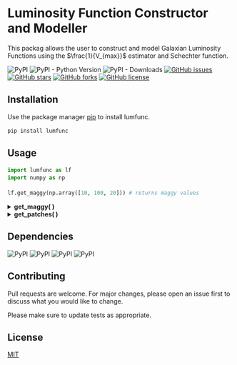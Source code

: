 # Luminosity Function Constructor and Modeller

This packag allows the user to construct and model Galaxian Luminosity Functions using the $\frac{1}{V_{max}}$ estimator and Schechter function.  

![PyPI](https://img.shields.io/pypi/v/lumfunc?color=sucess) ![PyPI - Python Version](https://img.shields.io/pypi/pyversions/lumfunc)    ![PyPI - Downloads](https://img.shields.io/pypi/dm/lumfunc?color=blue&label=downloads%20%E2%AC%87)  [![GitHub issues](https://img.shields.io/github/issues/manasveesaraf/lumfunc)](https://github.com/manasveesaraf/lumfunc/issues) [![GitHub stars](https://img.shields.io/github/stars/manasveesaraf/lumfunc)](https://github.com/manasveesaraf/lumfunc/stargazers)   [![GitHub forks](https://img.shields.io/github/forks/manasveesaraf/lumfunc)](https://github.com/manasveesaraf/lumfunc/network)  [![GitHub license](https://img.shields.io/github/license/manasveesaraf/lumfunc)](https://github.com/manasveesaraf/lumfunc/blob/master/LICENSE)

## Installation

Use the package manager [pip](https://pypi.org/project/lumfunc/) to install lumfunc.

```bash
pip install lumfunc
```

## Usage


```python
import lumfunc as lf
import numpy as np

lf.get_maggy(np.array([10, 100, 20])) # returns maggy values
```

<details><summary><b>get_maggy( )</b></summary>
<p>

Converts magnitudes into maggies.

```python
lf.get_maggy(np.array([10, 100, 20])) 
# returns array([1.e-04, 1.e-40, 1.e-08])
```

</p>
</details>

<details><summary><b>get_patches( )</b></summary>
<p>

Divides survey into equally distributed and equally sized patches. Returns labels for patches from RA, Dec, number of patches and patch center guesses.

```python
lf.get_patches(np.array([20, 21, 22, 20, 21, 22]),
            np.array([20, 21, 22, 20, 21, 22]),
            3,
            np.array([[20, 21], [22, 20], [21, 22], [20, 21], [22, 20],
                      [21, 22]]),
            survey='kids',
            numba_installed=True,
            plot_savename='test_patches.png')
# Displays the plot
```

![get_patches](https://raw.githubusercontent.com/manasveesaraf/lumfunc/master/docs/test_patches.png)

</p>
</details>

## Dependencies
![PyPI](https://img.shields.io/pypi/v/astropy?label=astropy)    ![PyPI](https://img.shields.io/pypi/v/numpy?label=numpy)    ![PyPI](https://img.shields.io/pypi/v/scipy?label=scipy)    ![PyPI](https://img.shields.io/pypi/v/matplotlib?label=matplotlib)

## Contributing
Pull requests are welcome. For major changes, please open an issue first to discuss what you would like to change.

Please make sure to update tests as appropriate.

## License
[MIT](https://github.com/manasveesaraf/LuminosityFunction/blob/master/LICENSE)